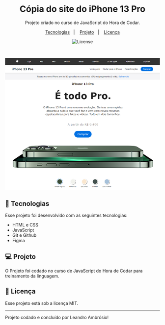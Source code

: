 <h1 align="center"> Cópia do site do iPhone 13 Pro </h1>

<p align="center">
Projeto criado no curso de JavaScript do Hora de Codar.
</p>

<p align="center">
  <a href="#-tecnologias">Tecnologias</a>&nbsp;&nbsp;&nbsp;|&nbsp;&nbsp;&nbsp;
  <a href="#-projeto">Projeto</a>&nbsp;&nbsp;&nbsp;|&nbsp;&nbsp;&nbsp;
  <a href="#memo-licença">Licença</a>
</p>

<p align="center">
  <img alt="License" src="https://img.shields.io/static/v1?label=license&message=MIT&color=49AA26&labelColor=000000">
</p>

<br>

<p align="center">
  <img alt="projeto Copia do site do iPhone 13 Pro" src=".github/Captura de tela 2024-09-13 231826.png">
</p>

## 🚀 Tecnologias

Esse projeto foi desenvolvido com as seguintes tecnologias:

- HTML e CSS
- JavaScript
- Git e Github
- Figma

## 💻 Projeto

O Projeto foi codado no curso de JavaScript do Hora de Codar para treinamento da linguagem.

## :memo: Licença

Esse projeto está sob a licença MIT.

---

Projeto codado e concluído por Leandro Ambrósio!

